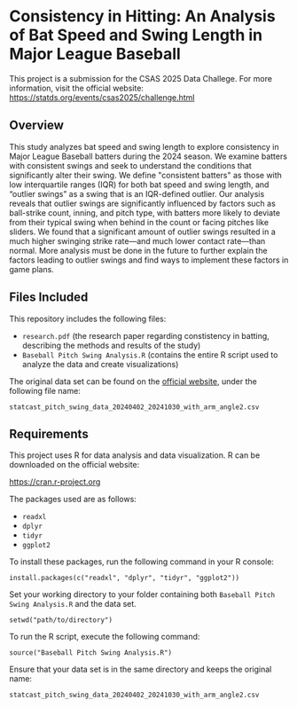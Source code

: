 # Consistency in Hitting: An Analysis of Bat Speed and Swing Length in Major League Baseball

This project is a submission for the CSAS 2025 Data Challege. For more information, visit the official website:
https://statds.org/events/csas2025/challenge.html



## Overview
This study analyzes bat speed and swing length to explore consistency in Major League Baseball batters during the 2024 season. We examine batters with consistent swings and seek to understand the conditions that significantly alter their swing. We define "consistent batters" as those with low interquartile ranges (IQR) for both bat speed and swing length, and “outlier swings” as a swing that is an IQR-defined outlier. Our analysis reveals that outlier swings are significantly influenced by factors such as ball-strike count, inning, and pitch type, with batters more likely to deviate from their typical swing when behind in the count or facing pitches like sliders. We found that a significant amount of outlier swings resulted in a much higher swinging strike rate—and much lower contact rate—than normal. More analysis must be done in the future to further explain the factors leading to outlier swings and find ways to implement these factors in game plans.



## Files Included

This repository includes the following files:
- `research.pdf`   (the research paper regarding constistency in batting, describing the methods and results of the study)
- `Baseball Pitch Swing Analysis.R` (contains the entire R script used to analyze the data and create visualizations)

The original data set can be found on the [official website](https://statds.org/events/csas2025/challenge.html), under the following file name:

`statcast_pitch_swing_data_20240402_20241030_with_arm_angle2.csv`


## Requirements

This project uses R for data analysis and data visualization. R can be downloaded on the official website:

https://cran.r-project.org


The packages used are as follows:

- `readxl`
- `dplyr`
- `tidyr`
- `ggplot2`


To install these packages, run the following command in your R console:  

`install.packages(c("readxl", "dplyr", "tidyr", "ggplot2"))`  


Set your working directory to your folder containing both `Baseball Pitch Swing Analysis.R` and the data set.  

`setwd("path/to/directory")`


To run the R script, execute the following command:  

`source("Baseball Pitch Swing Analysis.R")`



Ensure that your data set is in the same directory and keeps the original name:

`statcast_pitch_swing_data_20240402_20241030_with_arm_angle2.csv`
